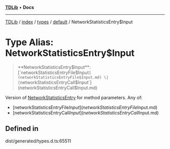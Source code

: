 [**TDLib**](../../../../../../README.md) • **Docs**

***

[TDLib](../../../../../../modules.md) / [index](../../../../../README.md) / [types](../../../README.md) / [default](../README.md) / NetworkStatisticsEntry$Input

# Type Alias: NetworkStatisticsEntry$Input

> **NetworkStatisticsEntry$Input**: [`networkStatisticsEntryFile$Input`](networkStatisticsEntryFile$Input.md) \| [`networkStatisticsEntryCall$Input`](networkStatisticsEntryCall$Input.md)

Version of [NetworkStatisticsEntry](NetworkStatisticsEntry.md) for method parameters.
Any of:
- [networkStatisticsEntryFile$Input](networkStatisticsEntryFile$Input.md)
- [networkStatisticsEntryCall$Input](networkStatisticsEntryCall$Input.md)

## Defined in

dist/generated/types.d.ts:65511
